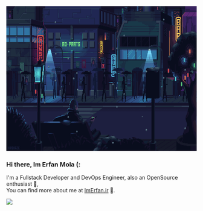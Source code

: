 <div id="header" align="center" >
  <img src="https://raw.githubusercontent.com/erfanmola/erfanmola/main/night.gif" height="384" />
</div>

### Hi there, Im Erfan Mola (:  
  
  I'm a Fullstack Developer and DevOps Engineer, also an OpenSource enthusiast 💎,  
  You can find more about me at [ImErfan.ir](https://imerfan.ir/) 🐞.  
  
<div style="display:flex;">
 <img align="center" src="https://github-widgetbox.vercel.app/api/profile?username=ErfanMola&data=followers,repositories,stars,commits&theme=darkmode" />
<!--  <img align="center" src="https://raw.githubusercontent.com/erfanmola/erfanmola/main/gitartwork.svg" /> -->
<!--  <img align="center" src="https://raw.githubusercontent.com/erfanmola/erfanmola/main/github-metrics.svg" />  -->
 
  <!--START_SECTION:waka-->
  <!--END_SECTION:waka-->
</div>
